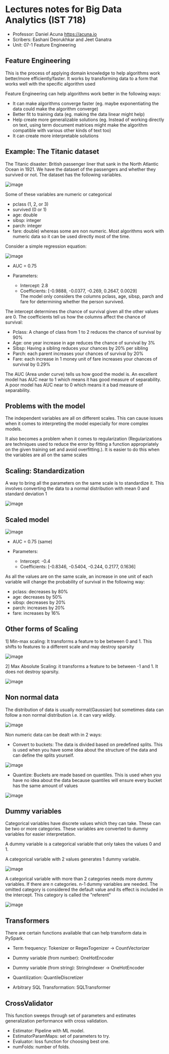 # Lectures notes for Big Data Analytics (IST 718)

- Professor: Daniel Acuna <https://acuna.io>
- Scribers: Eashani Deorukhkar and Jeet Ganatra
- Unit: 07-1 Feature Engineering

## Feature Engineering

This is the process of applying domain knowledge to help algorithms work better/more efficiently/faster. It works by transforming data to a form that works well with the specific algorithm used

Feature Engineering can help algorithms work better in the following ways:
- It can make algorithms converge faster (eg. maybe exponentiating the data could make the algorithm converge)
- Better fit to training data (eg. making the data linear might help)
- Help create more generalizable solutions (eg. Instead of working directly on text, using term document matrices might make the algorithm compatible with various other kinds of text too)
- It can create more interpretable solutions

## Example: The Titanic dataset

The Titanic disaster: British passenger liner that sank in the North Atlantic Ocean in 1921. We have the dataset of the passengers and whether they survived or not. The dataset has the following variables.

![image](image/unit07image1.png)

Some of these variables are numeric or categorical
- pclass (1, 2, or 3)
- survived (0 or 1)
- age: double
- sibsp: integer
- parch: integer
- fare: double)
whereas some are non numeric. Most algorithms work with numeric data so it can be used directly most of the time.


Consider a simple regression equation:

![image](image/unit07formula1.PNG)

- AUC = 0.75  

- Parameters:
  - Intercept: 2.8
  - Coefficients: [-0.9888, -0.0377, -0.269, 0.2647, 0.0029]  
The model only considers the columns pclass, age, sibsp, parch and fare for determining whether the person survived.

The intercept determines the chance of survival given all the other values are 0.
The coefficients tell us how the columns affect the chance of survival:

- Pclass: A change of class from 1 to 2 reduces the chance of survival by 90%
- Age: one year increase in age reduces the chance of survival by 3%
- Sibsp: Having a sibling reduces your chances by 20% per sibling
- Parch: each parent increases your chances of survival by 20%
- Fare: each increase in 1 money unit of fare increases your chances of survival by 0.29%

The AUC (Area under curve) tells us how good the model is. An excellent model has AUC near to 1 which means it has good measure of separability. A poor model has AUC near to 0 which means it a bad measure of separability.

## Problems with the model

The independent variables are all on different scales. This can cause issues when it comes to interpreting the model especially for more complex models.

It also becomes a problem when it comes to regularization (Regularizations are techniques used to reduce the error by fitting a function appropriately on the given training set and avoid overfitting.). It is easier to do this when the variables are all on the same scales

## Scaling: Standardization

A way to bring all the parameters on the same scale is to standardize it. This involves converting the data to a normal distribution with mean 0 and standard deviation 1

![image](image/unit07image2.png)

## Scaled model

![image](image/unit07formula1.PNG)

- AUC = 0.75 (same)  

- Parameters:
  - Intercept: -0.4
  - Coefficients: [-0.8346, -0.5404, -0.244, 0.2177, 0.1636]  

As all the values are on the same scale, an increase in one unit of each variable will change the probability of survival in the following way:
- pclass: decreases by 80%
- age: decreases by 50%
- sibsp: decreases by 20%
- parch: increases by 20%
- fare: increases by 16%

## Other forms of Scaling

1] Min-max scaling: It transforms a feature to be between 0 and 1. This shifts to features to a different scale and may destroy sparsity

![image](image/unit07image3.png)

2] Max Absolute Scaling: it transforms a feature to be between -1 and 1. It does not destroy sparsity.

![image](image/unit07image4.png)

## Non normal data

The distribution of data is usually normal(Gaussian) but sometimes data can follow a non normal distribution i.e. it can vary wildly.

![image](image/unit07image5.png)

Non numeric data can be dealt with in 2 ways:

- Convert to buckets: The data is divided based on predefined splits. This is used when you have some idea about the structure of the data and can define the splits yourself.

![image](image/unit07image6.png)


- Quantize: Buckets are made based on quantiles. This is used when you have no idea about the data because quantiles will ensure every bucket has the same amount of values

![image](image/unit07image7.png)

## Dummy variables

Categorical variables have discrete values which they can take. These can be two or more categories. These variables are converted to dummy variables for easier interpretation.

A dummy variable is a categorical variable that only takes the values 0 and 1.

A categorical variable with 2 values generates 1 dummy variable.

![image](image/unit07image8.png)

A categorical variable with more than 2 categories needs more dummy variables. If there are n categories. n-1 dummy variables are needed. The omitted category is considered the default value and its effect is included in the intercept. This category is called the "referent"

![image](image/unit07image9.png)

## Transformers
There are certain functions available that can help transform data in PySpark.

- Term frequency: Tokenizer or RegexTogenizer -> CountVectorizer

- Dummy variable (from number): OneHotEncoder

- Dummy variable (from string): StringIndexer -> OneHotEncoder

- Quantilization: QuantileDiscretizer

- Arbitrary SQL Transformation: SQLTransformer

## CrossValidator

This function sweeps through set of parameters and estimates generalization performance with cross validation.

- Estimator: Pipeline with ML model.
- EstimatorParamMaps: set of parameters to try.
- Evaluator: loss function for choosing best one.
- numFolds: number of folds.
